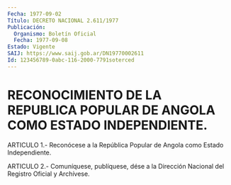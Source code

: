 ```yaml
---
Fecha: 1977-09-02
Título: DECRETO NACIONAL 2.611/1977
Publicación:
  Organismo: Boletín Oficial
  Fecha: 1977-09-08
Estado: Vigente
SAIJ: https://www.saij.gob.ar/DN19770002611
Id: 123456789-0abc-116-2000-7791soterced
---
```

# RECONOCIMIENTO DE LA REPUBLICA POPULAR DE ANGOLA COMO ESTADO INDEPENDIENTE.

<a id="1"></a>
ARTICULO  1.- Reconócese a la República Popular de Angola como Estado Independiente.

<a id="2"></a>
ARTICULO  2.-  Comuníquese,  publíquese,  dése  a la Dirección Nacional del Registro Oficial y Archívese.